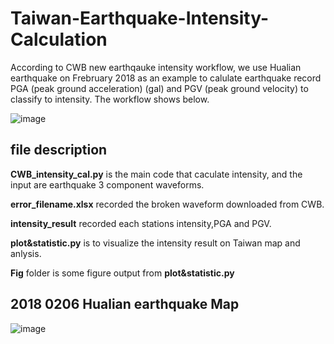 # Taiwan-Earthquake-Intensity-Calculation
  According to CWB new earthqauke intensity workflow, we use Hualian earthquake on Frebruary 2018 as an example to calulate earthquake record PGA (peak ground acceleration) (gal) and PGV (peak ground velocity) to classify to intensity. The workflow shows below.
  
 ![image](https://github.com/JasonChang0320/Taiwan-Earthquake-Intensity-Calculation/blob/main/markdown%20image/CWB%20earthquake%20intensity.jpg)
  
## file description
  **CWB_intensity_cal.py** is the main code that caculate intensity, and the input are earthquake 3 component waveforms.
  
  **error_filename.xlsx** recorded the broken waveform downloaded from CWB.
  
  **intensity_result** recorded each stations intensity,PGA and PGV.
  
  **plot&statistic.py** is to visualize the intensity result on Taiwan map and anlysis.
  
  **Fig** folder is some figure output from **plot&statistic.py**
  
  ## 2018 0206 Hualian earthquake Map
  
   ![image](https://github.com/JasonChang0320/Taiwan-Earthquake-Intensity-Calculation/blob/main/Fig/intensity.png)

  
